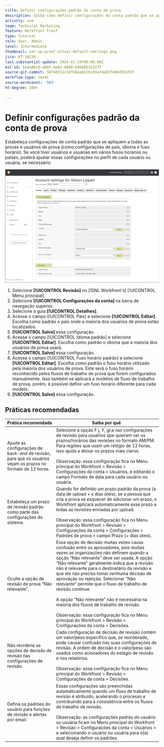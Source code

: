 ```yaml
---
title: Definir configurações padrão da conta de prova
description: Saiba como definir configurações de conta padrão que se aplicam a todas as provas e usuários de prova.
activity: use
team: Technical Marketing
feature: Workfront Proof
type: Tutorial
role: User, Admin
level: Intermediate
thumbnail: set-up-proof-actual-default-settings.png
jira: KT-10236
last-substantial-update: 2024-01-24T00:00:00Z
exl-id: 6eda8bcd-ab0f-4e02-9080-64b6051b327f
source-git-commit: 30748311c14fb8aa6b10c03a74e83f46bdb5dfbf
workflow-type: tm+mt
source-wordcount: '563'
ht-degree: 100%

---
```


# Definir configurações padrão da conta de prova

Estabeleça configurações de conta padrão que se apliquem a todas as provas e usuários de prova (como configurações de país, idioma e fuso horário). Se você tiver usuários e usuárias em vários fusos horários ou países, poderá ajustar essas configurações no perfil de cada usuário ou usuária, se necessário.

![Janela de configurações da conta de prova](assets/proof-system-setups-default-account-settings.png)

1. Selecione **[!UICONTROL Revisão]** no [!DNL Workfront's] [!UICONTROL Menu principal].
1. Selecione **[!UICONTROL Configurações da conta]** na barra de navegação superior.
1. Selecione a guia **[!UICONTROL Detalhes]**.
1. Acesse o campo [!UICONTROL País] e selecione **[!UICONTROL Editar]**. Escolha como padrão o país onde a maioria dos usuários de prova estão localizados.
1. **[!UICONTROL Salve]** essa configuração.
1. Acesse o campo [!UICONTROL Idioma padrão] e selecione **[!UICONTROL Editar]**. Escolha como padrão o idioma que a maioria dos usuários de prova usará.
1. **[!UICONTROL Salve]** essa configuração.
1. Acesse o campo [!UICONTROL Fuso horário padrão] e selecione **[!UICONTROL Editar]**. Escolha como padrão o fuso horário utilizado pela maioria dos usuários de prova. Este será o fuso horário reconhecido pelos fluxos de trabalho de prova que forem configurados manualmente. Isso também se aplicará a modelos de fluxo de trabalho de prova, porém, é possível definir um fuso horário diferente para cada modelo.
1. **[!UICONTROL Salve]** essa configuração.

## Práticas recomendadas


| Prática recomendada | Saiba por quê |
|---|---|
| Ajuste as configurações de back-end de revisão, para que os usuários vejam os prazos no formato de 12 horas. | Selecione a opção F j, Y, gi:a nas configurações de revisão para usuários que queiram ver os prazos/horários das revisões no formato AM/PM. Para regiões que usam um relógio de 12 horas, isso ajuda a deixar os prazos mais claros. <br> <br>Observação: essa configuração fica no Menu principal do Workfront > Revisão > Configurações da conta > Usuários, e editando o campo Formato de data para cada usuário ou usuária. |
| Estabeleça um prazo de revisão padrão como parte das configurações do sistema. | Quando for definido um prazo padrão da prova (a data de upload + x dias úteis), se a pessoa que cria a prova se esquecer de adicionar um prazo, o Workfront aplicará automaticamente esse prazo a todas as revisões enviadas por upload.<br> <br>Observação: essa configuração fica no Menu principal do Workfront > Revisão > Configurações da conta > Configurações > Padrões de prova > campo Prazo (+ dias úteis). |
| Oculte a opção de revisão de prova “Não relevante”. | Essa opção de decisão muitas vezes causa confusão entre os aprovadores, pois muitas vezes as organizações não definem quando a opção “Não relevante” deve ser usada. A opção “Não relevante” geralmente indica que a revisão não é relevante para o destinatário da revisão e que ele não precisa tomar nenhuma decisão de aprovação ou rejeição. Selecionar “Não relevante” permite que o fluxo de trabalho de revisão continue.<br> <br>A opção “Não relevante” não é necessária na maioria dos fluxos de trabalho de revisão.<br> <br>Observação: essa configuração fica no Menu principal do Workfront > Revisão > Configurações da conta > Decisões. |
| Não reordene as opções de decisão de revisão nas configurações de revisão. | Cada configuração de decisão de revisão contém um valor/peso específico que, se reordenado, pode causar confusão nas suas configurações de revisão. A ordem de decisão e o valor/peso são usados como acionadores do estágio de revisão e nos relatórios.<br> <br>Observação: essa configuração fica no Menu principal do Workfront > Revisão > Configurações da conta > Decisões. |
| Defina os padrões do usuário para funções de revisão e alertas por email. | Essas configurações são preenchidas automaticamente quando um fluxo de trabalho de revisão é atribuído, acelerando o processo e contribuindo para a consistência entre os fluxos de trabalho de revisão.<br> <br>Observação: as configurações padrão do usuário ou usuária ficam no Menu principal do Workfront > Revisão > Configurações da conta > Usuários > e selecionando o usuário ou usuária para o(a) qual deseja definir os padrões. |
